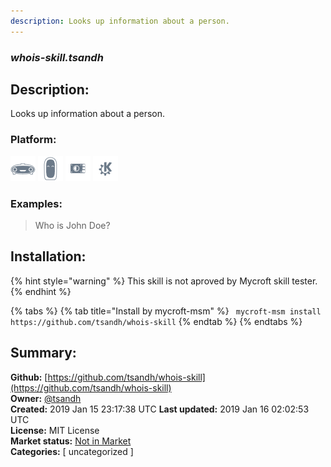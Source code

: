 ```yaml
---
description: Looks up information about a person.
---
```


### _whois-skill.tsandh_  
## Description:  
Looks up information about a person.  
  
### Platform:  
 ![Mark I](../.gitbook/assets/mark-1-icon.png)  ![Mark II](../.gitbook/assets/mark-2-icon.png)  ![Picroft](../.gitbook/assets/picroft-icon.png)  ![plasmoid](../.gitbook/assets/kde.png)   
### Examples:  
> Who is John Doe?  
  
## Installation:  
{% hint style="warning" %}
This skill is not aproved by Mycroft skill tester.
{% endhint %}
    
{% tabs %}
{% tab title="Install by mycroft-msm" %}
``` mycroft-msm install https://github.com/tsandh/whois-skill```
{% endtab %}
  {% endtabs %}
    
## Summary:  
**Github:** [https://github.com/tsandh/whois-skill](https://github.com/tsandh/whois-skill)  
**Owner:** [@tsandh](https://github.com/tsandh)  
**Created:** 2019 Jan 15 23:17:38 UTC  **Last updated:** 2019 Jan 16 02:02:53 UTC  
**License:** MIT License  
**Market status:** [Not in Market](https://market.mycroft.ai/skill/)  
**Categories:** [ uncategorized ]   
